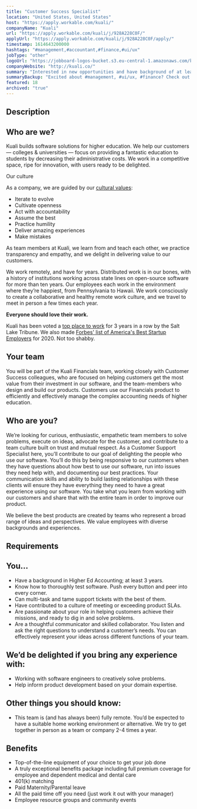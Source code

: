 ```yaml
---
title: "Customer Success Specialist"
location: "United States, United States"
host: "https://apply.workable.com/kuali/"
companyName: "Kuali"
url: "https://apply.workable.com/kuali/j/928A228C0F/"
applyUrl: "https://apply.workable.com/kuali/j/928A228C0F/apply/"
timestamp: 1614643200000
hashtags: "#management,#accountant,#finance,#ui/ux"
jobType: "other"
logoUrl: "https://jobboard-logos-bucket.s3.eu-central-1.amazonaws.com/kuali"
companyWebsite: "http://kuali.co/"
summary: "Interested in new opportunities and have background of at least 3 years in Higher Ed Accounting? Kuali has a job opening for a Customer Success Specialist."
summaryBackup: "Excited about #management, #ui/ux, #finance? Check out this job post!"
featured: 18
archived: "true"
---
```


## Description

## Who are we?

Kuali builds software solutions for higher education. We help our customers — colleges & universities — focus on providing a fantastic education to students by decreasing their administrative costs. We work in a competitive space, ripe for innovation, with users ready to be delighted.

Our culture

As a company, we are guided by our [cultural values](https://www.kuali.co/jobs#values):

*   Iterate to evolve
*   Cultivate openness
*   Act with accountability
*   Assume the best
*   Practice humility
*   Deliver amazing experiences
*   Make mistakes

As team members at Kuali, we learn from and teach each other, we practice transparency and empathy, and we delight in delivering value to our customers.

We work remotely, and have for years. Distributed work is in our bones, with a history of institutions working across state lines on open-source software for more than ten years. Our employees each work in the environment where they’re happiest, from Pennsylvania to Hawaii. We work consciously to create a collaborative and healthy remote work culture, and we travel to meet in person a few times each year.

**Everyone should love their work.**

Kuali has been voted a [top place to work](https://topworkplaces.com/publication/saltlake/kuali/) for 3 years in a row by the Salt Lake Tribune. We also made [Forbes' list of America's Best Startup Employers](https://www.forbes.com/americas-best-startup-employers/#1100e1e65275) for 2020. Not too shabby.

## Your team

You will be part of the Kuali Financials team, working closely with Customer Success colleagues, who are focused on helping customers get the most value from their investment in our software, and the team-members who design and build our products. Customers use our Financials product to efficiently and effectively manage the complex accounting needs of higher education.

## Who are you?

We’re looking for curious, enthusiastic, empathetic team members to solve problems, execute on ideas, advocate for the customer, and contribute to a team culture built on trust and mutual respect. As a Customer Support Specialist here, you’ll contribute to our goal of delighting the people who use our software. You’ll do this by being responsive to our customers when they have questions about how best to use our software, run into issues they need help with, and documenting our best practices. Your communication skills and ability to build lasting relationships with these clients will ensure they have everything they need to have a great experience using our software. You take what you learn from working with our customers and share that with the entire team in order to improve our product.

We believe the best products are created by teams who represent a broad range of ideas and perspectives. We value employees with diverse backgrounds and experiences.

## Requirements

## You...

*   Have a background in Higher Ed Accounting; at least 3 years.
*   Know how to thoroughly test software. Push every button and peer into every corner.
*   Can multi-task and tame support tickets with the best of them.
*   Have contributed to a culture of meeting or exceeding product SLAs.
*   Are passionate about your role in helping customers achieve their missions, and ready to dig in and solve problems.
*   Are a thoughtful communicator and skilled collaborator. You listen and ask the right questions to understand a customer’s needs. You can effectively represent your ideas across different functions of your team.

## We’d be delighted if you bring any experience with:

*   Working with software engineers to creatively solve problems.
*   Help inform product development based on your domain expertise.

## Other things you should know:

*   This team is (and has always been) fully remote. You’d be expected to have a suitable home working environment or alternative. We try to get together in person as a team or company 2-4 times a year.

## Benefits

*   Top-of-the-line equipment of your choice to get your job done
*   A truly exceptional benefits package including full premium coverage for employee and dependent medical and dental care
*   401(k) matching
*   Paid Maternity/Parental leave
*   All the paid time off you need (just work it out with your manager)
*   Employee resource groups and community events
